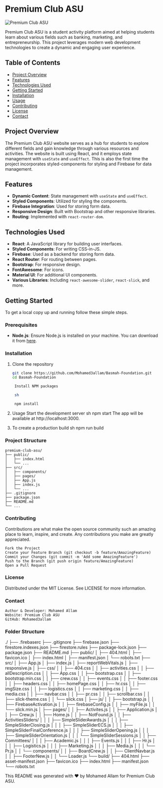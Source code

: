 # Premium Club ASU

![Premium Club ASU](https://premium-club-asu.com/logo.png)

Premium Club ASU is a student activity platform aimed at helping students learn about various fields such as banking, marketing, and entrepreneurship. This project leverages modern web development technologies to create a dynamic and engaging user experience.

## Table of Contents
- [Project Overview](#project-overview)
- [Features](#features)
- [Technologies Used](#technologies-used)
- [Getting Started](#getting-started)
- [Installation](#installation)
- [Usage](#usage)
- [Contributing](#contributing)
- [License](#license)
- [Contact](#contact)

## Project Overview
The Premium Club ASU website serves as a hub for students to explore different fields and gain knowledge through various resources and activities. The website is built using React, and it employs state management with `useState` and `useEffect`. This is also the first time the project incorporates styled-components for styling and Firebase for data management.

## Features
- **Dynamic Content**: State management with `useState` and `useEffect`.
- **Styled Components**: Utilized for styling the components.
- **Firebase Integration**: Used for storing form data.
- **Responsive Design**: Built with Bootstrap and other responsive libraries.
- **Routing**: Implemented with `react-router-dom`.

## Technologies Used
- **React**: A JavaScript library for building user interfaces.
- **Styled Components**: For writing CSS-in-JS.
- **Firebase**: Used as a backend for storing form data.
- **React Router**: For routing between pages.
- **Bootstrap**: For responsive design.
- **FontAwesome**: For icons.
- **Material UI**: For additional UI components.
- **Various Libraries**: Including `react-awesome-slider`, `react-slick`, and more.

## Getting Started
To get a local copy up and running follow these simple steps.

### Prerequisites
- **Node.js**: Ensure Node.js is installed on your machine. You can download it from [here](https://nodejs.org/).

### Installation
1. Clone the repository
   ```sh
   git clone https://github.com/Mohamed3allam/Basmah-Foundation.git
   cd Basmah-Foundation

    Install NPM packages

    sh

    npm install

2. Usage
    Start the development server
    sh
    npm start
    The app will be available at http://localhost:3000.

3. To create a production build
    sh
    npm run build

### Project Structure

    premium-club-asu/
    ├── public/
    │   ├── index.html
    │   └── ...
    ├── src/
    │   ├── components/
    │   ├── pages/
    │   ├── App.js
    │   ├── index.js
    │   └── ...
    ├── .gitignore
    ├── package.json
    ├── README.md
    └── ...


### Contributing

Contributions are what make the open source community such an amazing place to learn, inspire, and create. Any contributions you make are greatly appreciated.

    Fork the Project
    Create your Feature Branch (git checkout -b feature/AmazingFeature)
    Commit your Changes (git commit -m 'Add some AmazingFeature')
    Push to the Branch (git push origin feature/AmazingFeature)
    Open a Pull Request

### License

Distributed under the MIT License. See LICENSE for more information.

### Contact

    Author & Developer: Mohamed Allam
    Website: Premium Club ASU
    GitHub: Mohamed3allam

### Folder Structure

./
├── .firebaserc
├── .gitignore
├── firebase.json
├── firestore.indexes.json
├── firestore.rules
├── package-lock.json
├── package.json
├── README.md
├── public/
│   ├── 404.html
│   ├── favicon.ico
│   ├── index.html
│   ├── manifest.json
│   └── robots.txt
├── src/
│   ├── App.js
│   ├── index.js
│   ├── reportWebVitals.js
│   ├── responsive.js
│   ├── css/
│   │   ├── 404.css
│   │   ├── activities.css
│   │   ├── allDescription.css
│   │   ├── App.css
│   │   ├── bootstrap.css
│   │   ├── bootstrap.min.css
│   │   ├── crew.css
│   │   ├── events.css
│   │   ├── footer.css
│   │   ├── headers.css
│   │   ├── homePage.css
│   │   ├── hr.css
│   │   ├── imgSize.css
│   │   ├── logistics.css
│   │   ├── marketing.css
│   │   ├── media.css
│   │   ├── navbar.css
│   │   ├── pr.css
│   │   ├── scrollbar.css
│   │   ├── slick-theme.css
│   │   └── slick.css
│   ├── js/
│   │   ├── bootstrap.js
│   │   ├── FirebaseActivation.js
│   │   ├── firebaseConfig.js
│   │   ├── myFile.js
│   │   └── slick.min.js
│   ├── pages/
│   │   ├── Activites.js
│   │   ├── Application.js
│   │   ├── Crew.js
│   │   ├── Home.js
│   │   ├── NotFound.js
│   │   ├── ActivitiesSliders/
│   │   │   ├── SimpleSliderAwards.js
│   │   │   ├── SimpleSliderClosing.js
│   │   │   ├── SimpleSliderECS.js
│   │   │   ├── SimpleSliderFinalConference.js
│   │   │   ├── SimpleSliderOpening.js
│   │   │   ├── SimpleSliderOrientation.js
│   │   │   └── SimpleSliderSessions.js
│   │   ├── Committees/
│   │   │   ├── Academic.js
│   │   │   ├── Events.js
│   │   │   ├── Hr.js
│   │   │   ├── Logistics.js
│   │   │   ├── Marketing.js
│   │   │   ├── Media.js
│   │   │   └── Pr.js
│   │   └── components/
│   │       ├── BoardCrew.js
│   │       ├── ClientNavbar.js
│   │       ├── FooterNew.js
│   │       └── Loader.js
└── build/
    ├── 404.html
    ├── asset-manifest.json
    ├── favicon.ico
    ├── index.html
    ├── manifest.json
    └── robots.txt


This README was generated with ❤️ by Mohamed Allam for Premium Club ASU.